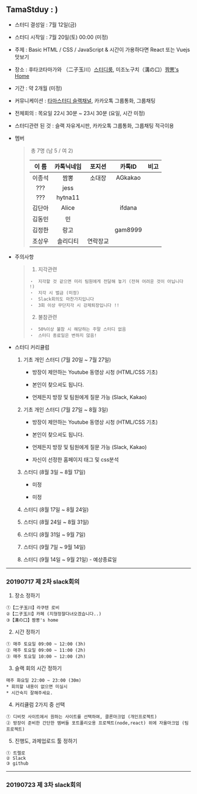 ## TamaStduy : )

* 스터디 결성일 : 7월 12일(금)

* 스터디 시작일 : 7월 20일(토) 00:00 (미정)

* 주제 : Basic HTML / CSS / JavaScript & 시간이 가용하다면 React 또는 Vuejs 맛보기

* 장소 : 후타코타마가와 （二子玉川）[스터디룸](https://www.spacee.jp/stations/2600307/listings?gclid=CjwKCAjw36DpBRAYEiwAmVVDMN9yWLv0zdqbflEVC71lmSFxRoT33E_xMF2Nd9KpcQEqQJwBdpX_RxoCZxQQAvD_BwE), 미조노구치（溝の口）[짬뽕's Home](https://www.google.com/maps/place/%EB%AF%B8%EC%A1%B0%EB%85%B8%EA%B5%AC%EC%B9%98/@35.5999649,139.6106234,15z/data=!4m5!3m4!1s0x0:0x254ffa69a7c6fa32!8m2!3d35.5999649!4d139.6106234)

* 기간 : 약 2개월 (미정)

* 커뮤니케이션 : [타마스터디 슬랙채널](https://tamastudy.slack.com), 카카오톡 그룹통화, 그룹채팅

* 전체회의 : 목요일 22시 30분 ~ 23시 30분 (요일, 시간 미정)

* 스터디관련 된 것 : 슬랙 자유게시판, 카카오톡 그룹통화, 그룹채팅 적극이용

* 멤버

  >​																																			총 7명 (남 5 / 여 2)
  >
  >| 이  름 | 카톡닉네임 |  포지션  | 카톡ID  | 비고 |
  >| :----: | :--------: | :------: | :-----: | :--: |
  >| 이종석 |    짬뽕    |  소대장  | AGkakao |      |
  >|  ???   |    jess    |          |         |      |
  >|  ???   |  hytna11   |          |         |      |
  >| 김단아 |   Alice    |          | ifdana  |      |
  >| 김동민 |     민     |          |         |      |
  >| 김정한 |    랑고    |          | gam8999 |      |
  >| 조상우 |  솔리디티  | 연락장교 |         |      |

* 주의사항

  >1. 지각관련
  >
  >   ```
  >   ・　지각할 것 같으면 미리 팀원에게 전달해 놓기 (전혀 어려운 것이 아닙니다 !)
  >   ・　지각 시 벌금 (미정)
  >   ・　Slack회의도 마찬가지입니다
  >   ・　3회 이상 무단지각 시 강제퇴장입니다 !!
  >   ```
  >
  >2. 불참관련
  >
  >   ```
  >   ・　50%이상 불참 시 해당하는 주말 스터디 없음
  >   ・　스터디 종료일은 변하지 않음!
  >   ```

* 스터디 커리큘럼

  1. 기초 개인 스터디 (7월 20일 ~ 7월 27일)

     - 방장이 제안하는 Youtube 동영상 시청 (HTML/CSS 기초)

     - 본인이 찾으셔도 됩니다. 

     - 언제든지 방장 및 팀원에게 질문 가능 (Slack, Kakao)

  2. 기초 개인 스터디 (7월 27일 ~ 8월 3일)

     - 방장이 제안하는 Youtube 동영상 시청 (HTML/CSS 기초)

     - 본인이 찾으셔도 됩니다. 

     - 언제든지 방장 및 팀원에게 질문 가능 (Slack, Kakao)
     - 자신이 선정한 홈페이지 태그 및 css분석

  3. 스터디 (8월 3일 ~ 8월 17일)

     - 미정

     - 미정

  4. 스터디 (8월 17일 ~ 8월 24일)

  5. 스터디 (8월 24일 ~ 8월 31일)

  6. 스터디 (8월 31일 ~ 9월 7일)

  7. 스터디 (9월 7일 ~ 9월 14일) 

  8. 스터디 (9월 14일 ~ 9월 21일) - 예상종료일

<hr>

### 20190717 제 2차 slack회의

1. 장소 정하기
```
①【二子玉川】라쿠텐 로비
②【二子玉川】카페 (지형정찰다녀오겠습니다..)
③【溝の口】짬뽕's home
```     

2. 시간 정하기
```
① 매주 토요일 09:00 ~ 12:00 (3h)
② 매주 토요일 09:00 ~ 11:00 (2h)
③ 매주 토요일 10:00 ~ 12:00 (2h)
```     

3. 슬랙 회의 시간 정하기
```
매주 화요일 22:00 ~ 23:00 (30m)
* 회의할 내용이 없으면 미실시
* 시간숙지 잘해주세요. 
```

4. 커리큘럼 2가지 중 선택
```
① 디비컷 사이트에서 원하는 사이트를 선택하여, 클론마크업 (개인프로젝트)
② 방장이 준비한 간단한 멤버들 포트폴리오용 프로젝트(node,react) 위에 자율마크업 (팀프로젝트)
```

5. 진행도, 과제업로드 툴 정하기 
```
① 트렐로
② Slack
③ github
```

<hr>

### 20190723 제 3차 slack회의
